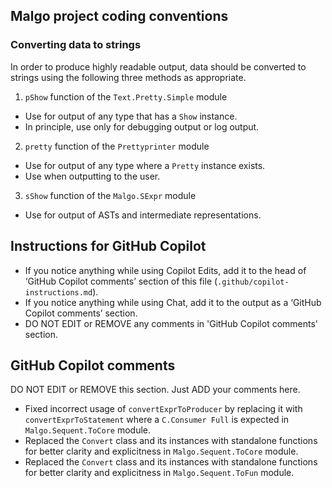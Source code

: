 ## Malgo project coding conventions

### Converting data to strings

In order to produce highly readable output, data should be converted to strings using the following three methods as appropriate.

1. `pShow` function of the `Text.Pretty.Simple` module
  - Use for output of any type that has a `Show` instance.
  - In principle, use only for debugging output or log output.
2. `pretty` function of the `Prettyprinter` module
  - Use for output of any type where a `Pretty` instance exists.
  - Use when outputting to the user.
3. `sShow` function of the `Malgo.SExpr` module
  - Use for output of ASTs and intermediate representations.

## Instructions for GitHub Copilot

- If you notice anything while using Copilot Edits, add it to the head of ‘GitHub Copilot comments’ section of this file (`.github/copilot-instructions.md`).
- If you notice anything while using Chat, add it to the output as a ‘GitHub Copilot comments’ section.
- DO NOT EDIT or REMOVE any comments in 'GitHub Copilot comments' section.

## GitHub Copilot comments

DO NOT EDIT or REMOVE this section. Just ADD your comments here.

- Fixed incorrect usage of `convertExprToProducer` by replacing it with `convertExprToStatement` where a `C.Consumer Full` is expected in `Malgo.Sequent.ToCore` module.
- Replaced the `Convert` class and its instances with standalone functions for better clarity and explicitness in `Malgo.Sequent.ToCore` module.
- Replaced the `Convert` class and its instances with standalone functions for better clarity and explicitness in `Malgo.Sequent.ToFun` module.